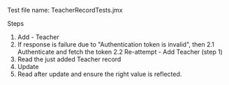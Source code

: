 Test file name: TeacherRecordTests.jmx

Steps
1. Add - Teacher
2. If response is failure due to "Authentication token is invalid", then
2.1 Authenticate and fetch the token
2.2 Re-attempt - Add Teacher (step 1)
3. Read the just added Teacher record
4. Update
5. Read after update and ensure the right value is reflected.
